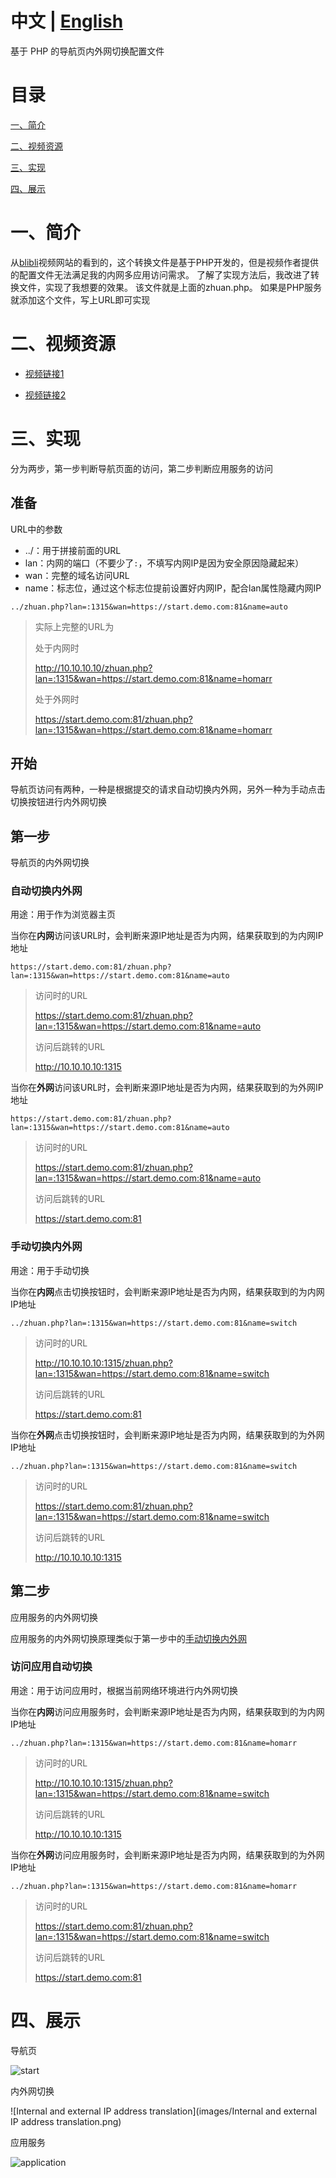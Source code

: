 # 中文 | [English](https://github.com/Siriling/Internal-and-external-IP-address-translation/blob/main/English.md)
基于 PHP 的导航页内外网切换配置文件

# 目录

[一、简介](#一简介)

[二、视频资源 ](#二视频资源)

[三、实现](#三实现)

[四、展示](#四展示)

# 一、简介

从[blibli](https://www.bilibili.com)视频网站的看到的，这个转换文件是基于PHP开发的，但是视频作者提供的配置文件无法满足我的内网多应用访问需求。 了解了实现方法后，我改进了转换文件，实现了我想要的效果。 该文件就是上面的zhuan.php。  如果是PHP服务就添加这个文件，写上URL即可实现
# 二、视频资源

- [视频链接1](https://www.bilibili.com/video/BV1RF411u7r1)

- [视频链接2](https://www.bilibili.com/video/BV1PY41177Wa)
# 三、实现
分为两步，第一步判断导航页面的访问，第二步判断应用服务的访问
## 准备

URL中的参数

- ../：用于拼接前面的URL
- lan：内网的端口（不要少了`:`，不填写内网IP是因为安全原因隐藏起来）
- wan：完整的域名访问URL
- name：标志位，通过这个标志位提前设置好内网IP，配合lan属性隐藏内网IP

```
../zhuan.php?lan=:1315&wan=https://start.demo.com:81&name=auto
```

> 实际上完整的URL为
>
> 处于内网时
>
> http://10.10.10.10/zhuan.php?lan=:1315&wan=https://start.demo.com:81&name=homarr
>
> 处于外网时
>
> https://start.demo.com:81/zhuan.php?lan=:1315&wan=https://start.demo.com:81&name=homarr

## 开始

导航页访问有两种，一种是根据提交的请求自动切换内外网，另外一种为手动点击切换按钮进行内外网切换

## 第一步

导航页的内外网切换

### 自动切换内外网

用途：用于作为浏览器主页

当你在**内网**访问该URL时，会判断来源IP地址是否为内网，结果获取到的为内网IP地址

```url
https://start.demo.com:81/zhuan.php?lan=:1315&wan=https://start.demo.com:81&name=auto
```

> 访问时的URL
>
> https://start.demo.com:81/zhuan.php?lan=:1315&wan=https://start.demo.com:81&name=auto
>
> 访问后跳转的URL
>
> http://10.10.10.10:1315

当你在**外网**访问该URL时，会判断来源IP地址是否为内网，结果获取到的为外网IP地址

```url
https://start.demo.com:81/zhuan.php?lan=:1315&wan=https://start.demo.com:81&name=auto
```

> 访问时的URL
>
> https://start.demo.com:81/zhuan.php?lan=:1315&wan=https://start.demo.com:81&name=auto
>
> 访问后跳转的URL
>
> https://start.demo.com:81

### 手动切换内外网

用途：用于手动切换

当你在**内网**点击切换按钮时，会判断来源IP地址是否为内网，结果获取到的为内网IP地址

```url
../zhuan.php?lan=:1315&wan=https://start.demo.com:81&name=switch
```

> 访问时的URL
>
> http://10.10.10.10:1315/zhuan.php?lan=:1315&wan=https://start.demo.com:81&name=switch
>
> 访问后跳转的URL
>
> https://start.demo.com:81

当你在**外网**点击切换按钮时，会判断来源IP地址是否为内网，结果获取到的为外网IP地址

```url
../zhuan.php?lan=:1315&wan=https://start.demo.com:81&name=switch
```

> 访问时的URL
>
> https://start.demo.com:81/zhuan.php?lan=:1315&wan=https://start.demo.com:81&name=switch
>
> 访问后跳转的URL
>
> http://10.10.10.10:1315

## 第二步

应用服务的内外网切换

应用服务的内外网切换原理类似于第一步中的[手动切换内外网](#)

### 访问应用自动切换

用途：用于访问应用时，根据当前网络环境进行内外网切换

当你在**内网**访问应用服务时，会判断来源IP地址是否为内网，结果获取到的为内网IP地址

```url
../zhuan.php?lan=:1315&wan=https://start.demo.com:81&name=homarr
```

> 访问时的URL
>
> http://10.10.10.10:1315/zhuan.php?lan=:1315&wan=https://start.demo.com:81&name=switch
>
> 访问后跳转的URL
>
> http://10.10.10.10:1315

当你在**外网**访问应用服务时，会判断来源IP地址是否为内网，结果获取到的为外网IP地址

```url
../zhuan.php?lan=:1315&wan=https://start.demo.com:81&name=homarr
```

> 访问时的URL
>
> https://start.demo.com:81/zhuan.php?lan=:1315&wan=https://start.demo.com:81&name=switch
>
> 访问后跳转的URL
>
> https://start.demo.com:81

# 四、展示

导航页

![start](./images/start.png)

内外网切换

![Internal and external IP address translation](images/Internal and external IP address translation.png)

应用服务

![application](images/application.png)